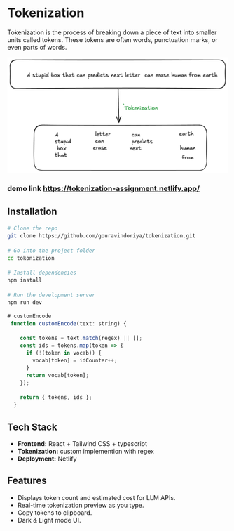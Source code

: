 # Tokenization
Tokenization is the process of breaking down a piece of text into smaller units called tokens. These tokens are often words, punctuation marks, or even parts of words.


![alt text](image.png)


### demo link   https://tokenization-assignment.netlify.app/

## Installation

```bash
# Clone the repo
git clone https://github.com/gouravindoriya/tokenization.git

# Go into the project folder
cd tokonization

# Install dependencies
npm install

# Run the development server
npm run dev
```


```js
# customEncode
 function customEncode(text: string) {

    const tokens = text.match(regex) || [];
    const ids = tokens.map(token => {
      if (!(token in vocab)) {
        vocab[token] = idCounter++;
      }
      return vocab[token];
    });

    return { tokens, ids };
  }

```







## Tech Stack
- **Frontend:** React + Tailwind CSS + typescript
- **Tokenization:** custom implemention with regex
- **Deployment:** Netlify

## Features
- Displays token count and estimated cost for LLM APIs.
- Real-time tokenization preview as you type.
- Copy tokens to clipboard.
- Dark & Light mode UI.
